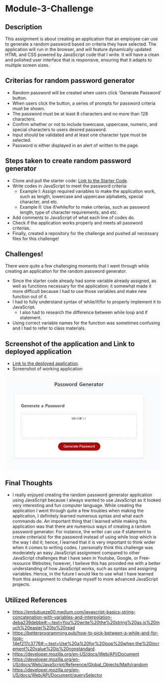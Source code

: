 # Module-3-Challenge

## Description

This assignment is about creating an application that an employee can use to generate a random password based on criteria they have selected. The application will run in the browser, and will feature dynamically updated HTML and CSS powered by JavaScript code that I write. It will have a clean and polished user interface that is responsive, ensuring that it adapts to multiple screen sizes.

## Criterias for random password generator
* Random password will be created when users click 'Generate Password' button.
* When users click the button, a series of prompts for password criteria must be shown.
* The password must be at least 8 characters and no more than 128 characters.
* Confirm whether or not to include lowercase, uppercase, numeric, and special characters to users desired password.
* Input should be validated and at least one character type must be selected.
* Password is either displayed in an alert of written to the page.

## Steps taken to create random password generator
* Clone and pull the starter code: [Link to the Starter Code](https://github.com/coding-boot-camp/friendly-parakeet).
* Write codes in JavaScript to meet the password criteria:
    * Example I: Assign required variables to make the application work, such as length, lowercase and uppercase alphabets, special character, and etc.
    * Example II: Use if/while/for to make criterias, such as password length, type of character requirements, and etc.  
* Add comments to JavaScript of what each line of codes do.
* Check if the application works properly and meets all password criterias.
* Finally, created a repository for the challenge and pushed all necessary files for this challenge!


## Challenges! 

There were quite a few challenging moments that I went through while creating an application for the random password generator.
* Since the starter code already had some variable already assigned, as well as functions necessary for the application; it somewhat made it more difficult because I had to use those variables and make new function out of it.
* I had to fully understand syntax of while/if/for to properly implement it to JavaScript.
    * I also had to research the difference between while loop and if statement.
* Using correct variable names for the function was sometimes confusing and I had to refer to class materials.

## Screenshot of the application and Link to deployed application
* [Link to the deployed application](https://hhealing123.github.io/Module-3-Challenge/).
* Screenshot of working application
<img src = "./assets/images/Screenshot.JPG">

## Final Thoughts
* I really enjoyed creating the random password generator application using JavaScript because I always wanted to use JavaScript as it looked very interesting and fun computer language. While creating the application I went through quite a few troubles when making the application, I definitely learned numerous syntax and what each commands do. An important thing that I learned while making this application was that there are numerous ways of creating a random password generator. For instance, the writer can use if statement to create criteria(s) for the password instead of using while loop which is the way I did it; hence, I learned that it is very important to think wider when it comes to writing codes. I personally think this challenge was moderately an easy JavaScript assignment compared to other JavaScript challenges that I have seen in Youtube, Google, or Free-resource Websites; however, I believe this has provided me with a better understanding of how JavaScript works, such as syntax and assigning variables. Hence, in the future I would like to use what I have learned from this assignment to challenge myself to more advanced JavaScript projects.

## Utilized References
* https://endubueze00.medium.com/javascript-basics-string-concatenation-with-variables-and-interpolation-deba239debbe#:~:text=You%20write%20the%20string%20as,is%20much%20easier%20to%20read
* https://betterprogramming.pub/how-to-pick-between-a-while-and-for-loop-14ef217c3776#:~:text=Use%20a%20for%20loop%20when,the%20increment%20value%20is%20nonstandard.
* https://developer.mozilla.org/en-US/docs/Web/API/Document
* https://developer.mozilla.org/en-US/docs/Web/JavaScript/Reference/Global_Objects/Math/random
* https://developer.mozilla.org/en-US/docs/Web/API/Document/querySelector
